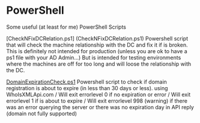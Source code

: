 # PowerShell
Some useful (at least for me) PowerShell Scripts

[CheckNFixDCRelation.ps1] (CheckNFixDCRelation.ps1) Powershell script that will check the machine relationship with the DC and fix it if is broken. This is definitely not intended for production (unless you are ok to have a ps1 file with your AD Admin...) But is intended for testing environments where the machines are off for too long and will loose the relationship with the DC.

[DomainExpirationCheck.ps1](DomainExpirationCheck.ps1) Powershell script to check if domain registration is about to expire (in less than 30 days or less). using WhoIsXMLApi.com / Will exit errorlevel 0 if no expiration or error / Will exit errorlevel 1 if is about to expire / Will exit errorlevel 998 (warning) if there was an error querying the server or there was no expiration day in API reply (domain not fully supported)
